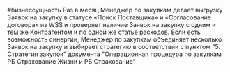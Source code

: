 #бизнессущность 
Раз в месяц Менеджер по закупкам делает выгрузку Заявок на закупку в статусе «Поиск Поставщика» и «Согласование договора» из WSS и проверяет наличие Заявок на закупку с одним и тем же Контрагентом и по одной же статье расходов. Если есть возможность синергии, Менеджер по закупкам объединяет несколько Заявок на закупку и выбирает стратегию в соответствии с пунктом "5. Стратегия закупок" документа "Операционная процедура по закупкам РБ Страхование Жизни и РБ Страхование"